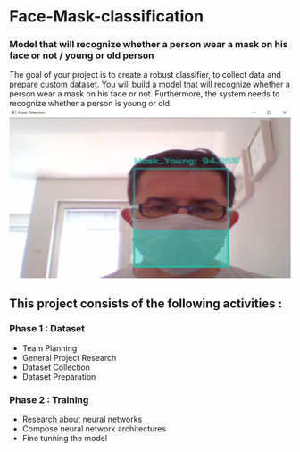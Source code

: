 # Face-Mask-classification
### Model that will recognize whether a person wear a mask on his face or not / young or old person
The goal of your project is to create a robust classifier, to collect data and prepare custom dataset.
You will build a model that will recognize whether a person wear a mask on his face or not.
Furthermore, the system needs to recognize whether a person is young or old.
![MaskYoung](MaskYoung.jpg)
## This project consists of the following activities :

### Phase 1 : Dataset
- Team Planning  
- General Project Research  
- Dataset Collection  
- Dataset Preparation  

### Phase 2 : Training
- Research about neural networks  
- Compose neural network architectures  
- Fine tunning the model  
